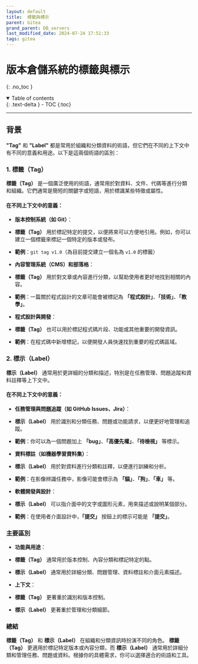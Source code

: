 ```yaml
---
layout: default
title:  標籤與標示
parent: Gitea
grand_parent: DB_servers
last_modified_date: 2024-07-24 17:51:33
tags: gitea
---
```


# 版本倉儲系統的標籤與標示

{: .no_toc }

<details open markdown="block">
  <summary>
    Table of contents
  </summary>
  {: .text-delta }
- TOC
{:toc}
</details>

---

## 背景

**"Tag"** 和 **"Label"** 都是常用於組織和分類資料的術語，但它們在不同的上下文中有不同的意義和用途。以下是這兩個術語的區別：

### 1. **標籤（Tag）**

**標籤（Tag）** 是一個廣泛使用的術語，通常用於對資料、文件、代碼等進行分類和組織。它們通常是簡短的關鍵字或短語，用於標識某些特徵或屬性。

#### 在不同上下文中的意義：

- **版本控制系統（如 Git）**：
 - **標籤（Tag）** 用於標記特定的提交，以便將來可以方便地引用。例如，你可以建立一個標籤來標記一個特定的版本或發布。
 - **範例**：`git tag v1.0`（為目前提交建立一個名為 `v1.0` 的標籤）

- **內容管理系統（CMS）和部落格**：
 - **標籤（Tag）** 用於對文章或內容進行分類，以幫助使用者更好地找到相關的內容。
 - **範例**：一篇關於程式設計的文章可能會被標記為 **「程式設計」**、**「技術」**、**「教學」**。

- **程式設計與開發**：
 - **標籤（Tag）** 也可以用於標記程式碼片段、功能或其他重要的開發資訊。
 - **範例**：在程式碼中新增標記，以便開發人員快速找到重要的程式碼區域。

### 2. **標示（Label）**

**標示（Label）** 通常用於更詳細的分類和描述，特別是在任務管理、問題追蹤和資料註釋等上下文中。

#### 在不同上下文中的意義：

- **任務管理與問題追蹤（如 GitHub Issues、Jira）**：
 - **標示（Label）** 用於識別和分類任務、問題或功能請求，以便更好地管理和追蹤。
 - **範例**：你可以為一個問題加上 **「bug」**、**「高優先權」**、**「待檢視」** 等標示。

- **資料標註（如機器學習資料集）**：
 - **標示（Label）** 用於對資料進行分類和註釋，以便進行訓練和分析。
 - **範例**：在影像辨識任務中，影像可能會標示為 **「貓」**、**「狗」**、**「車」** 等。

- **軟體開發與設計**：
 - **標示（Label）** 可以指介面中的文字或圖形元素，用來描述或說明某個部分。
 - **範例**：在使用者介面設計中，**「提交」** 按鈕上的標示可能是 **「提交」**。

### 主要區別

- **功能與用途**：
 - **標籤（Tag）** 通常用於版本控制、內容分類和標記特定的點。
 - **標示（Label）** 通常用於詳細分類、問題管理、資料標註和介面元素描述。

- **上下文**：
 - **標籤（Tag）** 更著重於識別和版本控制。
 - **標示（Label）** 更著重於管理和分類細節。

### 總結

**標籤（Tag）** 和 **標示（Label）** 在組織和分類資訊時扮演不同的角色。 **標籤（Tag）** 更適用於標記特定版本或內容分類，而 **標示（Label）** 通常用於詳細分類和管理任務、問題或資料。根據你的具體需求，你可以選擇適合的術語和工具。